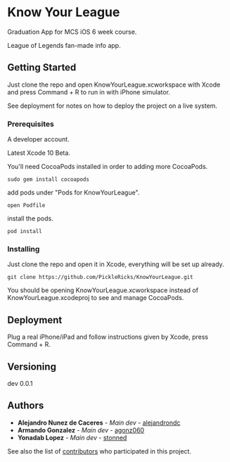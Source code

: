 # Know Your League

Graduation App for MCS iOS 6 week course.

League of Legends fan-made info app.

## Getting Started

Just clone the repo and open KnowYourLeague.xcworkspace with Xcode and press Command + R to run in with iPhone simulator.

See deployment for notes on how to deploy the project on a live system.


### Prerequisites

A developer account.

Latest Xcode 10 Beta.

You'll need CocoaPods installed in order to adding more CocoaPods.

```
sudo gem install cocoapods
```
add pods under "Pods for KnowYourLeague".
```
open Podfile
```
install the pods.
```
pod install
```

### Installing

Just clone the repo and open it in Xcode, everything will be set up already.

```
git clone https://github.com/PickleRicks/KnowYourLeague.git
```

You should be opening KnowYourLeague.xcworkspace instead of KnowYourLeague.xcodeproj to see and manage CocoaPods.


## Deployment

Plug a real iPhone/iPad and follow instructions given by Xcode, press Command + R.

## Versioning

dev 0.0.1

## Authors

* **Alejandro Nunez de Caceres** - *Main dev* - [alejandrondc](https://github.com/alejandrondc)
* **Armando Gonzalez** - *Main dev* - [agonz060](https://github.com/agonz060)
* **Yonadab Lopez** - *Main dev* - [stonned](https://github.com/stonnedd)


See also the list of [contributors](https://github.com/PickleRicks/KnowYourLeague/contributors) who participated in this project.

